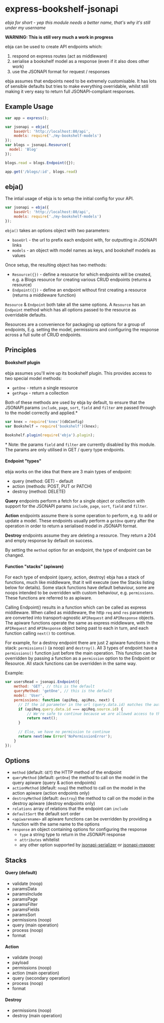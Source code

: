 # express-bookshelf-jsonapi
_ebja for short - yep this module needs a better name, that's why it's still under my username_

**WARNING: This is still very much a work in progress**

ebja can be used to create API endpoints which:

1. respond on express routes (act as middleware)
2. serialise a bookshelf model as a response (even if it also does other work)
3. use the JSONAPI format for request / responses

ebja assumes that endpoints need to be extremely customisable. It has lots of sensible defaults but tries to make everything overridable, whilst still making it very easy to return full JSONAPI-compliant responses.

## Example Usage

```js
var app = express();

var jsonapi = ebja({
    baseUrl: 'http://localhost:80/api',
    models: require('./my-bookshelf-models')
});
var blogs = jsonapi.Resource({
  model: 'Blog'
});

blogs.read = blogs.Endpoint({});

app.get('/blogs/:id', blogs.read)
```

## ebja()

The intial usage of ebja is to setup the initial config for your API.

```js
var jsonapi = ebja({
    baseUrl: 'http://localhost:80/api',
    models: require('./my-bookshelf-models')
});
```

`ebja()` takes an options object with two parameters:
* `baseUrl` - the url to prefix each endpoint with, for outputting in JSONAPI links
* `models` - an object with model names as keys, and bookshelf models as values

Once setup, the resulting object has two methods:
* `Resource({})` - define a resource for which endpoints will be created, e.g. a Blogs resource for creating various CRUD endpoints (returns a resource)
* `Endpoint({})` - define an endpoint without first creating a resource (returns a middleware function)

`Resource` & `Endpoint` both take all the same options.
A `Resource` has an `Endpoint` method which has all options passed to the resource as overridable defaults.

Resources are a convenience for packaging up options for a group of endpoints, E.g. setting the model, permissions and configuring the response across a full suite of CRUD endpoints.

## Principles

#### Bookshelf plugin

ebja assumes you'll wire up its bookshelf plugin. This provides access to two special model methods:

* `getOne` - return a single resource 
* `getPage` - return a collection

Both of these methods are used by ebja by default, to ensure that the JSONAPI params `include`, `page`, `sort`, `field` and `filter` are passed through to the model correctly and applied.\*

```js
var knex = require('knex')(dbConfig)
var Bookshelf = require('bookshelf')(knex);

Bookshelf.plugin(require('ebja').plugin);
```

\* Note: the params `field` and `filter` are currently disabled by this module. The params are only utilised in GET / query type endpoints.


#### Endpoint "types"

ebja works on the idea that there are 3 main types of endpoint:
- query (method: GET) - default
- action (methods: POST, PUT or PATCH)
- destroy (method: DELETE)

**Query** endpoints perform a fetch for a single object or collection with support for the JSONAPI params `include`, `page`, `sort`, `field` and `filter`. 

**Action** endpoints assume there is some operation to perform, e.g. to add or update a model. These endpoints usually perform a `getOne` query after the operation in order to return a serialised model in JSONAPI format.

**Destroy** endpoints assume they are deleting a resource. They return a 204 and empty response by default on success.

By setting the `method` option for an endpoint, the type of endpoint can be changed.

#### Function "stacks" (apiware)

For each type of endpoint (query, action, destroy) ebja has a stack of functions, much like middleware, that it will execute (see the Stacks listing below for details). Some stack functions have default behaviour, some are noops intended to be overridden with custom behaviour, e.g. `permissions`. These functions are referred to as apiware.

Calling Endpoint() results in a function which can be called as express middleware. When called as middleware, the http `req` and `res` parameters are converted into transport-agnostic `APIRequest` and `APIResponse` objects. The apiware functions operate the same as express middleware, with the `APIRequest` and `APIResponse` object being past to each in turn, and each function calling `next()` to continue.

For example, for a destroy endpoint there are just 2 apiware functions in the stack: `permissions()` (a noop) and `destroy()`. All 3 types of endpoint have a `permissions()` function just before the main operation. This function can be overridden by passing a function as a `permission` option to the Endpoint or Resource. All stack functions can be overridden in the same way.

Example:

```js
var usersRead = jsonapi.Endpoint({
    method: 'GET', // this is the default
    queryMethod: 'getOne', // this is the default
    model: 'User',
    permissions: function (apiReq, apiRes, next) {
      // If the id parameter in the url (query.data.id) matches the authenticated user (source.id)
      if (apiReq.query.data.id === apiReq.source.id) {
          // We're safe to continue because we are allowed access to this resource 
          return next();
      }
    
      // Else, we have no permission to continue
      return next(new Error('NoPermissionError');
    }
});

```

## Options

* `method` (default: `GET`) the HTTP method of the endpoint
* `queryMethod` (default: `getOne`) the method to call on the model in the query apiware (query & action endpoints)
* `actionMethod` (default: `noop`) the method to call on the model in the action apiware (action endpoints only)
* `destroyMethod` (default: `destroy`) the method to call on the model in the destroy apiware (destroy endpoints only)
* `relations` array of relations that the endpoint can `include`
* `defaultSort` the default sort order
* `<apiwarename>` all apiware functions can be overridden by providing a function with the same name to the options
* `response` an object containing options for configuring the response
   * `type` a string type to return in the JSONAPI response
   * `attributes` whitelist
   * any other option supported by [jsonapi-serializer](https://github.com/SeyZ/jsonapi-serializer#serialization) or [jsonapi-mapper](https://github.com/scoutforpets/jsonapi-mapper#api)


## Stacks

#### Query (default)

* validate (noop)
* paramsData 
* paramsInclude
* paramsPage
* paramsFilter
* paramsFields
* paramsSort
* permissions (noop)
* query (main operation)
* process (noop)
* format

#### Action

* validate (noop)
* payload
* permissions (noop)
* action (main operation)
* query (secondary operation)
* process (noop)
* format

#### Destroy
* permissions (noop)
* destroy (main operation)
